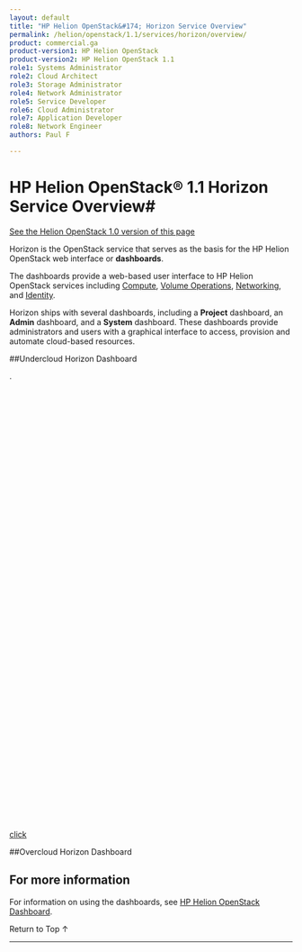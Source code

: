 ```yaml
---
layout: default
title: "HP Helion OpenStack&#174; Horizon Service Overview"
permalink: /helion/openstack/1.1/services/horizon/overview/
product: commercial.ga
product-version1: HP Helion OpenStack
product-version2: HP Helion OpenStack 1.1
role1: Systems Administrator 
role2: Cloud Architect 
role3: Storage Administrator 
role4: Network Administrator 
role5: Service Developer 
role6: Cloud Administrator 
role7: Application Developer 
role8: Network Engineer 
authors: Paul F

---
```

<!--PUBLISHED-->

<script>

function PageRefresh {
onLoad="window.refresh"
}

PageRefresh();

</script>
<script src="horizonpics.js"></script>
<!--
<p style="font-size: small;"> <a href="/helion/openstack/1.1/services/volume/overview/">&#9664; PREV</a> | <a href="/helion/openstack/1.1/services/overview/">&#9650; UP</a> | <a href="/helion/openstack/1.1/services/dns/overview/"> NEXT &#9654</a> </p>
-->
# HP Helion OpenStack&#174; 1.1 Horizon Service Overview#
[See the Helion OpenStack 1.0 version of this page](/helion/openstack/services/horizon/overview/)

Horizon is the OpenStack service that serves as the basis for the HP Helion OpenStack web interface or **dashboards**.

The dashboards provide a web-based user interface to HP Helion OpenStack services including [Compute](/helion/openstack/1.1/services/compute/overview/), [Volume Operations](/helion/openstack/1.1/services/volume/overview/), [Networking](/helion/openstack/1.1/services/networking/overview), and [Identity](/helion/openstack/1.1/services/identity/overview). 

Horizon ships with several dashboards, including a **Project** dashboard, an **Admin** dashboard, and a **System** dashboard. These dashboards provide administrators and users with a graphical interface to access, provision and automate cloud-based resources.

##Undercloud Horizon Dashboard




<div id="horizonpics" style="background-image:url(http://15.184.32.138/content/documentation/media/HelionDashboardMenusnew1.png); height: 800px; background-repeat: no-repeat;" >.</div>



<a href="#" onclick="pics('http://15.184.32.138/content/documentation/media/sysinfo.png')">click</a>



##Overcloud Horizon Dashboard






## For more information ##

For information on using the dashboards, see [HP Helion OpenStack Dashboard](/helion/openstack/1.1/dashboard/how-works/).


 <a href="#top" style="padding:14px 0px 14px 0px; text-decoration: none;"> Return to Top &#8593; </a>

----
